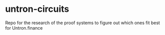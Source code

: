 # untron-circuits
Repo for the research of the proof systems to figure out which ones fit best for Untron.finance